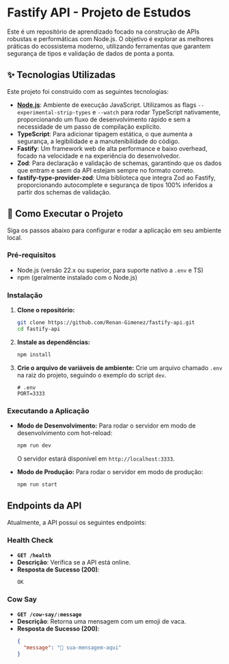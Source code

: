 # Fastify API - Projeto de Estudos

Este é um repositório de aprendizado focado na construção de APIs robustas e performáticas com Node.js. O objetivo é explorar as melhores práticas do ecossistema moderno, utilizando ferramentas que garantem segurança de tipos e validação de dados de ponta a ponta.

## ✨ Tecnologias Utilizadas

Este projeto foi construído com as seguintes tecnologias:

- **[Node.js](https://nodejs.org/)**: Ambiente de execução JavaScript. Utilizamos as flags `--experimental-strip-types` e `--watch` para rodar TypeScript nativamente, proporcionando um fluxo de desenvolvimento rápido e sem a necessidade de um passo de compilação explícito.
- **TypeScript**: Para adicionar tipagem estática, o que aumenta a segurança, a legibilidade e a manutenibilidade do código.
- **Fastify**: Um framework web de alta performance e baixo overhead, focado na velocidade e na experiência do desenvolvedor.
- **Zod**: Para declaração e validação de schemas, garantindo que os dados que entram e saem da API estejam sempre no formato correto.
- **fastify-type-provider-zod**: Uma biblioteca que integra Zod ao Fastify, proporcionando autocomplete e segurança de tipos 100% inferidos a partir dos schemas de validação.

## 🚀 Como Executar o Projeto

Siga os passos abaixo para configurar e rodar a aplicação em seu ambiente local.

### Pré-requisitos

- Node.js (versão 22.x ou superior, para suporte nativo a `.env` e TS)
- npm (geralmente instalado com o Node.js)

### Instalação

1.  **Clone o repositório:**

    ```bash
    git clone https://github.com/Renan-Gimenez/fastify-api.git
    cd fastify-api
    ```

2.  **Instale as dependências:**

    ```bash
    npm install
    ```

3.  **Crie o arquivo de variáveis de ambiente:**
    Crie um arquivo chamado `.env` na raiz do projeto, seguindo o exemplo do script `dev`.
    ```env
    # .env
    PORT=3333
    ```

### Executando a Aplicação

- **Modo de Desenvolvimento:**
  Para rodar o servidor em modo de desenvolvimento com hot-reload:

  ```bash
  npm run dev
  ```

  O servidor estará disponível em `http://localhost:3333`.

- **Modo de Produção:**
  Para rodar o servidor em modo de produção:
  ```bash
  npm run start
  ```

## Endpoints da API

Atualmente, a API possui os seguintes endpoints:

### Health Check

- **`GET /health`**
- **Descrição**: Verifica se a API está online.
- **Resposta de Sucesso (200)**:
  ```
  OK
  ```

### Cow Say

- **`GET /cow-say/:message`**
- **Descrição**: Retorna uma mensagem com um emoji de vaca.
- **Resposta de Sucesso (200)**:
  ```json
  {
    "message": "🐄 sua-mensagem-aqui"
  }
  ```
